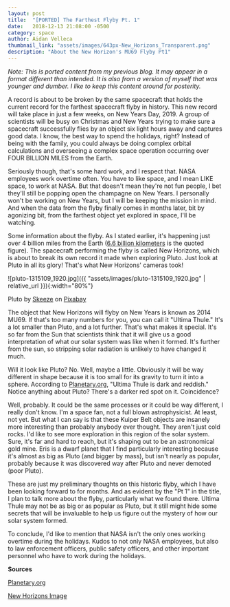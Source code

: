```yaml
---
layout: post
title:  "[PORTED] The Farthest Flyby Pt. 1"
date:   2018-12-13 21:08:00 -0500
category: space
author: Aidan Velleca
thumbnail_link: "assets/images/643px-New_Horizons_Transparent.png"
description: "About the New Horizon's MU69 Flyby Pt1"
---
```

*Note: This is ported content from my previous blog. It may appear in a format different than intended. It is also from a version of myself that was younger and dumber. I like to keep this content around for posterity.*

A record is about to be broken by the same spacecraft that holds the current record for the farthest spacecraft flyby in history. This new record will take place in just a few weeks, on New Years Day, 2019. A group of scientists will be busy on Christmas and New Years trying to make sure a spacecraft successfully flies by an object six light hours away and captures good data. I know, the best way to spend the holidays, right? Instead of being with the family, you could always be doing complex orbital calculations and overseeing a complex space operation occurring over FOUR BILLION MILES from the Earth. 

Seriously though, that's some hard work, and I respect that. NASA employees work overtime often. You have to like space, and I mean LIKE space, to work at NASA. But that doesn't mean they're not fun people, I bet they'll still be popping open the champagne on New Years. I personally won't be working on New Years, but I will be keeping the mission in mind. And when the data from the flyby finally comes in months later, bit by agonizing bit, from the farthest object yet explored in space, I'll be watching. 

Some information about the flyby. As I stated earlier, it's happening just over 4 billion miles from the Earth ([6.6 billion kilometers](http://www.planetary.org/blogs/jason-davis/2018/nh-ut-100days.html) is the quoted figure). The spacecraft performing the flyby is called New Horizons, which is about to break its own record it made when exploring Pluto. Just look at Pluto in all its glory! That's what New Horizons' cameras took! 

![pluto-1315109_1920.jpg]({{ "assets/images/pluto-1315109_1920.jpg" | relative_url }}){:width="80%"}  

Pluto by [Skeeze](https://pixabay.com/en/users/skeeze-272447/) on [Pixabay](https://pixabay.com/en/pluto-dwarf-planet-kuiper-belt-nasa-1315109/) 

The object that New Horizons will flyby on New Years is known as 2014 MU69. If that's too many numbers for you, you can call it "Ultima Thule." It's a lot smaller than Pluto, and a lot further. That's what makes it special. It's so far from the Sun that scientists think that it will give us a good interpretation of what our solar system was like when it formed. It's further from the sun, so stripping solar radiation is unlikely to have changed it much. 

Will it look like Pluto? No. Well, maybe a little. Obviously it will be way different in shape because it is too small for its gravity to turn it into a sphere. According to [Planetary.org](http://www.planetary.org/blogs/jason-davis/2018/nh-ut-100days.html), "Ultima Thule is dark and reddish." Notice anything about Pluto? There's a darker red spot on it. Coincidence? 

Well, probably. It could be the same processes or it could be way different, I really don't know. I'm a space fan, not a full blown astrophysicist. At least, not yet. But what I can say is that these Kuiper Belt objects are insanely more interesting than probably anybody ever thought. They aren't just cold rocks. I'd like to see more exploration in this region of the solar system. Sure, it's far and hard to reach, but it's shaping out to be an astronomical gold mine. Eris is a dwarf planet that I find particularly interesting because it's almost as big as Pluto (and bigger by mass), but isn't nearly as popular, probably because it was discovered way after Pluto and never demoted (poor Pluto). 

These are just my preliminary thoughts on this historic flyby, which I have been looking forward to for months. And as evident by the "Pt 1" in the title, I plan to talk more about the flyby, particularly what we found there. Ultima Thule may not be as big or as popular as Pluto, but it still might hide some secrets that will be invaluable to help us figure out the mystery of how our solar system formed. 

To conclude, I'd like to mention that NASA isn't the only ones working overtime during the holidays. Kudos to not only NASA employees, but also to law enforcement officers, public safety officers, and other important personnel who have to work during the holidays.   

**Sources** 

[Planetary.org](http://www.planetary.org/blogs/jason-davis/2018/nh-ut-100days.html) 

[New Horizons Image](https://en.wikipedia.org/wiki/File:New_Horizons_Transparent.png)
